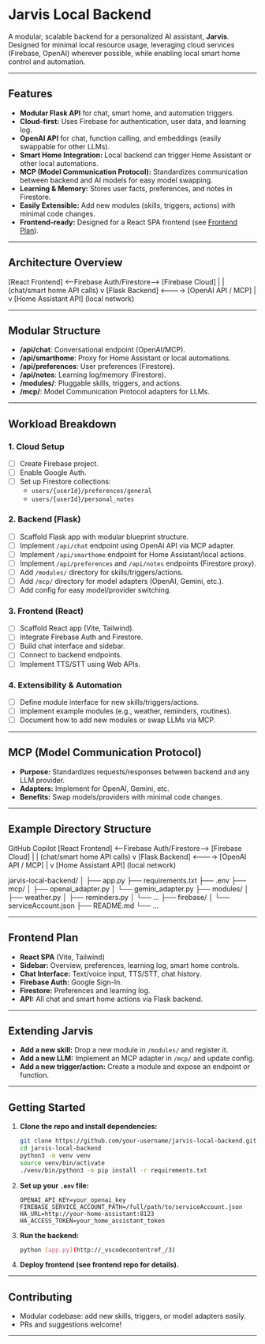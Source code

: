 # Jarvis Local Backend

A modular, scalable backend for a personalized AI assistant, **Jarvis**.  
Designed for minimal local resource usage, leveraging cloud services (Firebase, OpenAI) wherever possible, while enabling local smart home control and automation.

---

## Features

- **Modular Flask API** for chat, smart home, and automation triggers.
- **Cloud-first:** Uses Firebase for authentication, user data, and learning log.
- **OpenAI API** for chat, function calling, and embeddings (easily swappable for other LLMs).
- **Smart Home Integration:** Local backend can trigger Home Assistant or other local automations.
- **MCP (Model Communication Protocol):** Standardizes communication between backend and AI models for easy model swapping.
- **Learning & Memory:** Stores user facts, preferences, and notes in Firestore.
- **Easily Extensible:** Add new modules (skills, triggers, actions) with minimal code changes.
- **Frontend-ready:** Designed for a React SPA frontend (see [Frontend Plan](#frontend-plan)).

---

## Architecture Overview
[React Frontend] <--Firebase Auth/Firestore--> [Firebase Cloud] |
| (chat/smart home API calls)
v
[Flask Backend] <----> [OpenAI API / MCP]
|
v
[Home Assistant API] (local network)

---

## Modular Structure

- **/api/chat**: Conversational endpoint (OpenAI/MCP).
- **/api/smarthome**: Proxy for Home Assistant or local automations.
- **/api/preferences**: User preferences (Firestore).
- **/api/notes**: Learning log/memory (Firestore).
- **/modules/**: Pluggable skills, triggers, and actions.
- **/mcp/**: Model Communication Protocol adapters for LLMs.

---

## Workload Breakdown

### 1. **Cloud Setup**
- [ ] Create Firebase project.
- [ ] Enable Google Auth.
- [ ] Set up Firestore collections:
    - `users/{userId}/preferences/general`
    - `users/{userId}/personal_notes`

### 2. **Backend (Flask)**
- [ ] Scaffold Flask app with modular blueprint structure.
- [ ] Implement `/api/chat` endpoint using OpenAI API via MCP adapter.
- [ ] Implement `/api/smarthome` endpoint for Home Assistant/local actions.
- [ ] Implement `/api/preferences` and `/api/notes` endpoints (Firestore proxy).
- [ ] Add `/modules/` directory for skills/triggers/actions.
- [ ] Add `/mcp/` directory for model adapters (OpenAI, Gemini, etc.).
- [ ] Add config for easy model/provider switching.

### 3. **Frontend (React)**
- [ ] Scaffold React app (Vite, Tailwind).
- [ ] Integrate Firebase Auth and Firestore.
- [ ] Build chat interface and sidebar.
- [ ] Connect to backend endpoints.
- [ ] Implement TTS/STT using Web APIs.

### 4. **Extensibility & Automation**
- [ ] Define module interface for new skills/triggers/actions.
- [ ] Implement example modules (e.g., weather, reminders, routines).
- [ ] Document how to add new modules or swap LLMs via MCP.

---

## MCP (Model Communication Protocol)

- **Purpose:** Standardizes requests/responses between backend and any LLM provider.
- **Adapters:** Implement for OpenAI, Gemini, etc.
- **Benefits:** Swap models/providers with minimal code changes.

---

## Example Directory Structure

GitHub Copilot
[React Frontend] <--Firebase Auth/Firestore--> [Firebase Cloud] |
| (chat/smart home API calls)
v
[Flask Backend] <----> [OpenAI API / MCP]
|
v
[Home Assistant API] (local network)

jarvis-local-backend/ │ ├── app.py ├── requirements.txt ├── .env ├── mcp/ │ ├── openai_adapter.py │ └── gemini_adapter.py ├── modules/ │ ├── weather.py │ ├── reminders.py │ └── ... ├── firebase/ │ └── serviceAccount.json ├── README.md └── ...


---

## Frontend Plan

- **React SPA** (Vite, Tailwind)
- **Sidebar:** Overview, preferences, learning log, smart home controls.
- **Chat Interface:** Text/voice input, TTS/STT, chat history.
- **Firebase Auth:** Google Sign-In.
- **Firestore:** Preferences and learning log.
- **API:** All chat and smart home actions via Flask backend.

---

## Extending Jarvis

- **Add a new skill:** Drop a new module in `/modules/` and register it.
- **Add a new LLM:** Implement an MCP adapter in `/mcp/` and update config.
- **Add a new trigger/action:** Create a module and expose an endpoint or function.

---

## Getting Started

1. **Clone the repo and install dependencies:**
    ```bash
    git clone https://github.com/your-username/jarvis-local-backend.git
    cd jarvis-local-backend
    python3 -m venv venv
    source venv/bin/activate
    ./venv/bin/python3 -m pip install -r requirements.txt
    ```

2. **Set up your `.env` file:**
    ```
    OPENAI_API_KEY=your_openai_key
    FIREBASE_SERVICE_ACCOUNT_PATH=/full/path/to/serviceAccount.json
    HA_URL=http://your-home-assistant:8123
    HA_ACCESS_TOKEN=your_home_assistant_token
    ```

3. **Run the backend:**
    ```bash
    python [app.py](http://_vscodecontentref_/3)
    ```

4. **Deploy frontend (see frontend repo for details).**

---

## Contributing

- Modular codebase: add new skills, triggers, or model adapters easily.
- PRs and suggestions welcome!

---